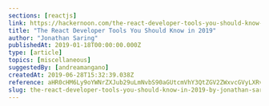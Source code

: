 ```yaml
---
sections: [reactjs]
link: https://hackernoon.com/the-react-developer-tools-you-should-know-in-2019-e681dc4f4332
title: "The React Developer Tools You Should Know in 2019"
author: "Jonathan Saring"
publishedAt: 2019-01-18T00:00:00.000Z
type: [article]
topics: [miscellaneous]
suggestedBy: [andreamangano]
createdAt: 2019-06-28T15:32:39.038Z
reference: aHR0cHM6Ly9oYWNrZXJub29uLmNvbS90aGUtcmVhY3QtZGV2ZWxvcGVyLXRvb2xzLXlvdS1zaG91bGQta25vdy1pbi0yMDE5LWU2ODFkYzRmNDMzMg
slug: the-react-developer-tools-you-should-know-in-2019-by-jonathan-saring
---
```

